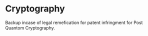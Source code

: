 # Cryptography
Backup incase of legal remefication for patent infringment for Post Quantom Cryptography.
